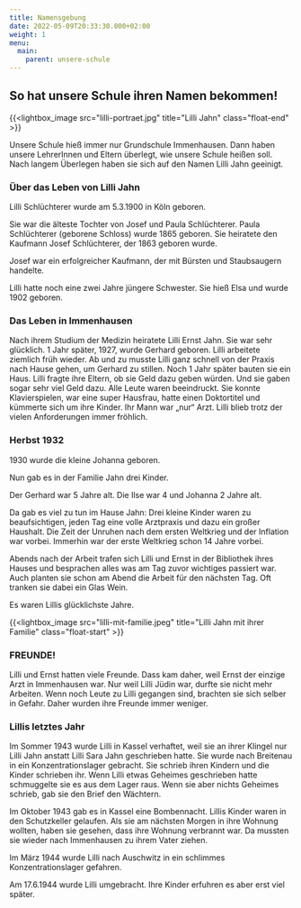 ```yaml
---
title: Namensgebung
date: 2022-05-09T20:33:30.000+02:00
weight: 1
menu:
  main:
    parent: unsere-schule
---
```


## So hat unsere Schule ihren Namen bekommen!

{{<lightbox_image src="lilli-portraet.jpg" title="Lilli Jahn" class="float-end" >}}

Unsere Schule hieß immer nur Grundschule Immenhausen. Dann haben unsere LehrerInnen und Eltern überlegt, wie unsere Schule heißen soll. Nach langem Überlegen haben sie sich auf den Namen Lilli Jahn geeinigt.

### Über das Leben von Lilli Jahn

Lilli Schlüchterer wurde am 5.3.1900 in Köln geboren.

Sie war die älteste Tochter von Josef und Paula Schlüchterer. Paula Schlüchterer (geborene Schloss) wurde 1865 geboren. Sie heiratete den Kaufmann Josef Schlüchterer, der 1863 geboren wurde.

Josef war ein erfolgreicher Kaufmann, der mit Bürsten und Staubsaugern handelte.

Lilli hatte noch eine zwei Jahre jüngere Schwester. Sie hieß Elsa und wurde 1902 geboren.

### Das Leben in Immenhausen

Nach ihrem Studium der Medizin heiratete Lilli Ernst Jahn.
Sie war sehr glücklich. 1 Jahr später, 1927, wurde Gerhard geboren.
Lilli arbeitete ziemlich früh wieder. Ab und zu musste Lilli ganz schnell von der Praxis nach Hause gehen, um Gerhard zu stillen. Noch 1 Jahr später bauten sie ein Haus. Lilli fragte ihre Eltern, ob sie Geld dazu geben würden. Und sie gaben sogar sehr viel Geld dazu. Alle Leute waren beeindruckt.
Sie konnte Klavierspielen, war eine super Hausfrau, hatte einen Doktortitel und kümmerte sich um ihre Kinder. Ihr Mann war „nur“ Arzt.
Lilli blieb trotz der vielen Anforderungen im­mer fröhlich.

### Herbst 1932

1930 wurde die kleine Johanna geboren.

Nun gab es in der Familie Jahn drei Kinder.

Der Gerhard war 5 Jahre alt. Die Ilse war 4 und Johanna 2 Jahre alt.

Da gab es viel zu tun im Hause Jahn: Drei kleine Kinder wa­ren zu beaufsichtigen, jeden Tag eine volle Arztpraxis und dazu ein großer Haushalt. Die Zeit der Unruhen nach dem ersten Weltkrieg und der Inflation war vorbei. Immerhin war der erste Weltkrieg schon 14 Jahre vorbei.

Abends nach der Arbeit trafen sich Lilli und Ernst in der Bibliothek ihres Hauses und besprachen alles was am Tag zuvor wichtiges passiert war. Auch planten sie schon am Abend die Arbeit für den nächsten Tag. Oft tranken sie dabei ein Glas Wein.

Es waren Lillis glücklichste Jahre.

{{<lightbox_image src="lilli-mit-familie.jpeg" title="Lilli Jahn mit ihrer Familie" class="float-start" >}}

### FREUNDE!

Lilli und Ernst hatten viele Freunde. Dass kam daher, weil Ernst der einzige Arzt in Immenhausen war. Nur weil Lilli ­Jüdin war, durfte sie nicht mehr Arbeiten. Wenn noch Leute zu Lilli gegangen sind, brachten sie sich selber in Gefahr. Daher wurden ihre Freunde immer weniger.

### Lillis letztes Jahr

Im Sommer 1943 wurde Lilli in Kassel verhaftet, weil sie an ihrer Klingel nur Lilli Jahn anstatt Lilli Sara Jahn geschrieben hatte. Sie wurde nach Breitenau in ein Konzentrationslager gebracht. Sie schrieb ihren Kindern und die Kinder schrieben ihr. Wenn Lilli etwas Geheimes geschrieben hatte schmuggelte sie es aus dem Lager raus. Wenn sie aber nichts Geheimes schrieb, gab sie den Brief den Wächtern.

Im Oktober 1943 gab es in Kassel eine Bombennacht. Lillis Kinder waren in den Schutzkeller gelaufen. Als sie am nächsten Morgen in ihre Wohnung wollten, haben sie gesehen, dass ihre Wohnung verbrannt war. Da mussten sie wieder nach Immenhausen zu ihrem Vater ziehen.

Im März 1944 wurde Lilli nach Auschwitz in ein schlimmes Konzentrationslager gefahren.

Am 17.6.1944 wurde Lilli umgebracht. Ihre Kinder erfuhren es aber erst viel später.
